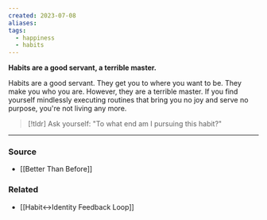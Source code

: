 ```yaml
---
created: 2023-07-08
aliases: 
tags:
  - happiness
  - habits
---
```

**Habits are a good servant, a terrible master.**

Habits are a good servant. They get you to where you want to be. They make you who you are. However, they are a terrible master. If you find yourself mindlessly executing routines that bring you no joy and serve no purpose, you're not living any more.

> [!tldr] Ask yourself: 
> "To what end am I pursuing this habit?"

****
### Source
- [[Better Than Before]]

### Related
- [[Habit↔Identity Feedback Loop]]
